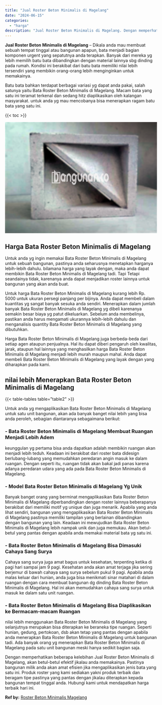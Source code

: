 ```yaml
---
title: "Jual Roster Beton Minimalis di Magelang"
date: "2024-06-15"
categories: 
  - "harga"
description: "Jual Roster Beton Minimalis di Magelang. Dengan memperhatikan beberapa kelebihan Jual Roster Beton Minimalis di Magelang, akan betul-betul efektif jikalau an..."
---
```


**Jual Roster Beton Minimalis di Magelang** – Dikala anda mau membuat sebuah tempat tinggal atau bangunan apapun, bata menjadi bagian komponen urgent yang sepatutnya anda terapkan. Banyak dari mereka yg lebih memilih batu bata dibandingkan dengan material lainnya sbg dinding pada rumah. Kondisi ini berakibat dari batu bata memiliki nilai lebih tersendiri yang membikin orang-orang lebih menginginkan untuk memakainya.

Batu bata bahkan terdapat berbagai variasi yg dapat anda pakai, salah satunya yaitu Bata Roster Beton Minimalis di Magelang. Macam bata yang satu ini teramat terkenal dan sedang hitz diaplikasikan oleh kalangan masyarakat. untuk anda yg mau mencobanya bisa menerapkan ragam batu bata yang satu ini.

{{< toc >}}

![Jual Roster Beton Minimalis di Magelang](/images/bata-roster-minimalis-05.png)

## Harga Bata Roster Beton Minimalis di Magelang

Untuk anda yg ingin memakai Bata Roster Beton Minimalis di Magelang untuk sebuah bangunan, pastinya anda seharusnya menetapkan harganya lebih-lebih dahulu. bilamana harga yang layak dengan, maka anda dapat membikin Bata Roster Beton Minimalis di Magelang tadi. Tapi Tetapi seandainya tidak, karenanya anda dapat menjadikan roster lainnya untuk bangunan yang akan anda buat.

Untuk harga Bata Roster Beton Minimalis di Magelang kurang lebih Rp. 5000 untuk ukuran persegi panjang per bijinya. Anda dapat membeli dalam kuantitas yg sangat banyak sesuka anda sendiri. Menerapkan dalam jumlah banyak Bata Roster Beton Minimalis di Magelang yg dibeli karenanya semakin besar biaya yg patut dikeluarkan. Sebelum anda membelinya, pastikan anda harus mengamati ukurannya lebih-lebih dahulu dan menganalisis quantity Bata Roster Beton Minimalis di Magelang yang dibutuhkan.

Harga Bata Roster Beton Minimalis di Magelang juga berbeda-beda dari setiap agen ataupun penjualnya. Hal itu dapat diberi pengaruh oleh kwalitas, jarak, ataupun hal lainnya yang menghasilkan harga Bata Roster Beton Minimalis di Magelang menjadi lebih murah maupun mahal. Anda dapat membeli Bata Roster Beton Minimalis di Magelang yang layak dengan yang diharapkan pada kami.

## nilai lebih Menerapkan Bata Roster Beton Minimalis di Magelang

{{< table-tables table="table2" >}}

Untuk anda yg mengaplikasikan Bata Roster Beton Minimalis di Magelang untuk satu unit bangunan, akan ada banyak banget nilai lebih yang bisa anda peroleh, sebagian diantaranya sebagaimana berikut:

### \- Bata Roster Beton Minimalis di Magelang Membuat Ruangan Menjadi Lebih Adem

keunggulan yg pertama bisa anda dapatkan adalah membikin ruangan akan menjadi lebih teduh. Keadaan ini berakibat dari roster bata didesign berlubang-lubang yang memudahkan peredaran angin masuk ke dalam ruangan. Dengan seperti itu, ruangan tidak akan bakal jadi panas karena adanya peredaran udara yang ada pada Bata Roster Beton Minimalis di Magelang.

### \- Model Bata Roster Beton Minimalis di Magelang Yg Unik

Banyak banget orang yang berminat mengaplikasikan Bata Roster Beton Minimalis di Magelang diperbandingkan dengan roster lainnya beberapanya berakibat dari memiliki motif yg unique dan juga menarik. Apabila yang anda lihat sendiri, bangunan yang mengaplikasikan Bata Roster Beton Minimalis di Magelang pastinya memiliki tampilan yang berlainan dibandingkan dengan bangunan yang lain. Keadaan ini mewujudkan Bata Roster Beton Minimalis di Magelang lebih nampak unik dan juga memukau. Akan betul-betul yang pantas dengan apabila anda memakai material bata yg satu ini.

### \- Bata Roster Beton Minimalis di Magelang Bisa Dimasuki Cahaya Sang Surya

Cahaya sang surya juga amat bagus untuk kesehatan, terpenting ketika di pagi hari sampai jam 9 pagi. Kesehatan anda akan amat terjaga jika sering berjemur di bawah cahaya sang surya sebelum pukul 9 pagi. Apabila anda malas keluar dari hunian, anda juga bisa menikmati sinar matahari di dalam ruangan dengan cara membuat bangunan dg dinding Bata Roster Beton Minimalis di Magelang. Hal ini akan memudahkan cahaya sang surya untuk masuk ke dalam satu unit ruangan.

### \- Bata Roster Beton Minimalis di Magelang Bisa Diaplikasikan ke Bermacam-macam Ruangan

nilai lebih menggunakan Bata Roster Beton Minimalis di Magelang yang selanjutnya merupakan bisa diterapkan ke beraneka tipe ruangan. Seperti hunian, gedung, pertokoan, dsb akan tetap yang pantas dengan apabila anda menerapkan Bata Roster Beton Minimalis di Magelang untuk bangunan tadi. Ada banyak orang yg menerapkan Bata Roster Beton Minimalis di Magelang pada satu unit bangunan meski hanya sedikit bagian saja.

Dengan memperhatikan beberapa kelebihan Jual Roster Beton Minimalis di Magelang, akan betul-betul efektif jikalau anda memakainya. Pastinya bangunan milik anda akan amat efisien jika mengaplikasikan jenis bata yang satu ini. Produk roster yang kami sediakan yakni produk terbaik dan beragam tipe pastinya yang pantas dengan jikalau diterapkan kepada bangunan tempat tinggal anda. Hubungi kami untuk mendapatkan harga terbaik hari ini.

**Ref by:** [Roster Beton Minimalis Magelang](https://id.wikipedia.org/wiki/Roster)
